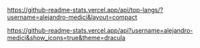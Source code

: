 https://github-readme-stats.vercel.app/api/top-langs/?username=alejandro-medici&layout=compact

https://github-readme-stats.vercel.app/api?username=alejandro-medici&show_icons=true&theme=dracula
